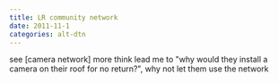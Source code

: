 ```yaml
---
title: LR community network
date: 2011-11-1
categories: alt-dtn
---
```

see [camera network]
more think lead me to "why would they install a camera on their roof for no return?", why not let them use the network

